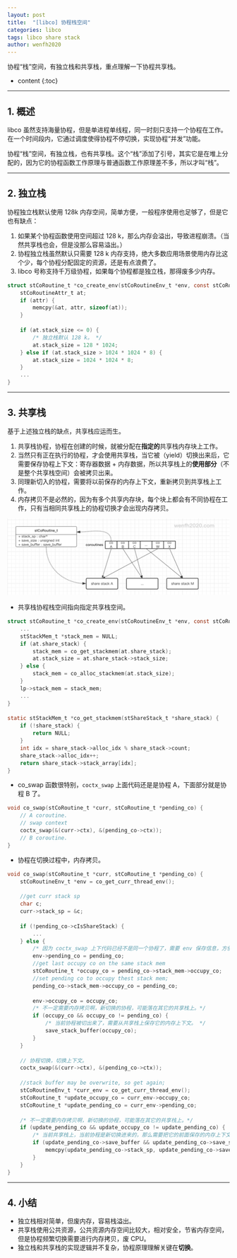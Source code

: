 ```yaml
---
layout: post
title:  "[libco] 协程栈空间"
categories: libco
tags: libco share stack
author: wenfh2020
---
```


协程“栈”空间，有独立栈和共享栈，重点理解一下协程共享栈。




* content
{:toc}

---

## 1. 概述

libco 虽然支持海量协程，但是单进程单线程，同一时刻只支持一个协程在工作。在一个时间段内，它通过调度使得协程不停切换，实现协程“并发”功能。

协程“栈”空间，有独立栈，也有共享栈。这个“栈”添加了引号，其实它是在堆上分配的，因为它的协程函数工作原理与普通函数工作原理差不多，所以才叫“栈”。

---

## 2. 独立栈

协程独立栈默认使用 128k 内存空间，简单方便，一般程序使用也足够了，但是它也有缺点：

1. 如果某个协程函数使用空间超过 128 k，那么内存会溢出，导致进程崩溃。（当然共享栈也会，但是没那么容易溢出。）
2. 协程独立栈虽然默认只需要 128 k 内存支持，绝大多数应用场景使用内存比这个少，每个协程分配固定的资源，还是有点浪费了。
3. libco 号称支持千万级协程，如果每个协程都是独立栈，那得废多少内存。

```c
struct stCoRoutine_t *co_create_env(stCoRoutineEnv_t *env, const stCoRoutineAttr_t *attr, pfn_co_routine_t pfn, void *arg) {
    stCoRoutineAttr_t at;
    if (attr) {
        memcpy(&at, attr, sizeof(at));
    }

    if (at.stack_size <= 0) {
        /* 独立栈默认 128 k。 */
        at.stack_size = 128 * 1024;
    } else if (at.stack_size > 1024 * 1024 * 8) {
        at.stack_size = 1024 * 1024 * 8;
    }
    ...
}
```

---

## 3. 共享栈

基于上述独立栈的缺点，共享栈应运而生。

1. 共享栈协程，协程在创建的时候，就被分配在**指定的**共享栈内存块上工作。
2. 当然只有正在执行的协程，才会使用共享栈，当它被（yield）切换出来后，它需要保存协程上下文：寄存器数据 + 内存数据，所以共享栈上的**使用部分**（不是整个共享栈空间）会被拷贝出来。
3. 同理新切入的协程，需要将以前保存的内存上下文，重新拷贝到共享栈上工作。
4. 内存拷贝不是必然的，因为有多个共享内存块，每个块上都会有不同协程在工作，只有当相同共享栈上的协程切换才会出现内存拷贝。

<div align=center><img src="/images/2021-03-08-09-48-56.png" data-action="zoom"/></div>

* 共享栈协程栈空间指向指定共享栈空间。

```c
struct stCoRoutine_t *co_create_env(stCoRoutineEnv_t *env, const stCoRoutineAttr_t *attr, pfn_co_routine_t pfn, void *arg) {
    ...
    stStackMem_t *stack_mem = NULL;
    if (at.share_stack) {
        stack_mem = co_get_stackmem(at.share_stack);
        at.stack_size = at.share_stack->stack_size;
    } else {
        stack_mem = co_alloc_stackmem(at.stack_size);
    }
    lp->stack_mem = stack_mem;
    ...
}

static stStackMem_t *co_get_stackmem(stShareStack_t *share_stack) {
    if (!share_stack) {
        return NULL;
    }
    int idx = share_stack->alloc_idx % share_stack->count;
    share_stack->alloc_idx++;
    return share_stack->stack_array[idx];
}
```

* co_swap 函数很特别，`coctx_swap` 上面代码还是是协程 A，下面部分就是协程 B 了。

```c
void co_swap(stCoRoutine_t *curr, stCoRoutine_t *pending_co) {
    // A coroutine. 
    // swap context
    coctx_swap(&(curr->ctx), &(pending_co->ctx));
    // B coroutine. 
}
```

* 协程在切换过程中，内存拷贝。

```c
void co_swap(stCoRoutine_t *curr, stCoRoutine_t *pending_co) {
    stCoRoutineEnv_t *env = co_get_curr_thread_env();

    //get curr stack sp
    char c;
    curr->stack_sp = &c;

    if (!pending_co->cIsShareStack) {
        ...
    } else {
        /* 因为 coctx_swap 上下代码已经不是同一个协程了，需要 env 保存信息，方便不同协程使用。 */
        env->pending_co = pending_co;
        //get last occupy co on the same stack mem
        stCoRoutine_t *occupy_co = pending_co->stack_mem->occupy_co;
        //set pending co to occupy thest stack mem;
        pending_co->stack_mem->occupy_co = pending_co;

        env->occupy_co = occupy_co;
        /* 不一定需要内存拷贝啊，新切换的协程，可能落在其它的共享栈上。*/
        if (occupy_co && occupy_co != pending_co) {
            /* 当前协程被切出来了，需要从共享栈上保存它的内存上下文。 */
            save_stack_buffer(occupy_co);
        }
    }

    // 协程切换，切换上下文。
    coctx_swap(&(curr->ctx), &(pending_co->ctx));

    //stack buffer may be overwrite, so get again;
    stCoRoutineEnv_t *curr_env = co_get_curr_thread_env();
    stCoRoutine_t *update_occupy_co = curr_env->occupy_co;
    stCoRoutine_t *update_pending_co = curr_env->pending_co;

    /* 不一定需要内存拷贝啊，新切换的协程，可能落在其它的共享栈上。*/
    if (update_pending_co && update_occupy_co != update_pending_co) {
        /* 当前共享栈上，当前协程是新切换进来的，那么需要把它的前面保存的内存上下文，拷贝到共享栈上运行。 */
        if (update_pending_co->save_buffer && update_pending_co->save_size > 0) {
            memcpy(update_pending_co->stack_sp, update_pending_co->save_buffer, update_pending_co->save_size);
        }
    }
}
```

---

## 4. 小结

* 独立栈相对简单，但废内存，容易栈溢出。
* 共享栈使用公共资源，公共资源内存空间比较大，相对安全，节省内存空间，但是协程频繁切换需要进行内存拷贝，废 CPU。
* 独立栈和共享栈的实现逻辑并不复杂，协程原理理解关键在**切换**。
